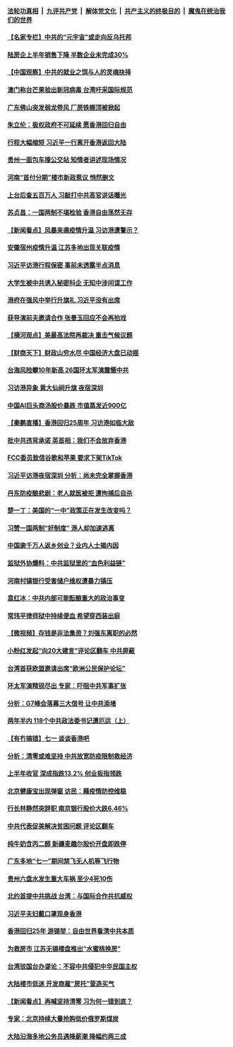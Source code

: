 ####  [法轮功真相](../../../../basic/blob/master/README.md?t=07012101) &nbsp;|&nbsp; [九评共产党](../../../../9ping.md/blob/master/README.md?t=07012101) &nbsp;|&nbsp; [解体党文化](../../../../jtdwh.md/blob/master/README.md?t=07012101)  &nbsp;|&nbsp; [共产主义的终极目的](../../../../gczydzjmd.md/blob/master/README.md?t=07012101) &nbsp;|&nbsp; [魔鬼在统治我们的世界](../../../../mgztzwmdsj.md/blob/master/README.md?t=07012101) 

#### [【名家专栏】中共的“元宇宙”或走向反乌托邦](../pages/nsc413/n13770486.md?t=07012101) 

#### [陆房企上半年销售下降 半数企业未完成30%](../pages/nsc413/n13771379.md?t=07012101) 

#### [【中国观察】中共的就业之饵与人的灵魂抉择](../pages/nsc413/n13771353.md?t=07012101) 

#### [澳门称台芒果验出新冠病毒 台湾吁采国际规范](../pages/nsc413/n13771189.md?t=07012101) 

#### [广东佛山突发弱龙卷风 厂房铁棚顶被掀起](../pages/nsc413/n13771365.md?t=07012101) 

#### [朱立伦：极权政府不可延续 愿香港回归自由](../pages/nsc413/n13771309.md?t=07012101) 

#### [行程大幅缩短 习近平一行离开香港返回大陆](../pages/nsc413/n13771299.md?t=07012101) 

#### [贵州一面包车撞公交站 知情者讲述现场情况](../pages/nsc413/n13771302.md?t=07012101) 

#### [河南“首付分期”楼市新政惹议 悄然删文](../pages/nsc413/n13771259.md?t=07012101) 

#### [上台后查五百万人 习敲打中共高官讲话曝光](../pages/nsc413/n13771196.md?t=07012101) 

#### [苏贞昌：一国两制不堪检验 香港自由荡然无存](../pages/nsc413/n13771207.md?t=07012101) 

#### [【新闻看点】风暴来袭疫情升温 习访港遭警示？](../pages/nsc413/n13770878.md?t=07012101) 

#### [安徽宿州疫情升温 江苏多地出现关联疫情](../pages/nsc413/n13771257.md?t=07012101) 


#### [习近平访港行程保密 事前未透露半点消息](../pages/nsc413/n13771087.md?t=07012101) 

#### [大学生被中共诱入秘密科企 无知中涉间谍工作](../pages/nsc413/n13771025.md?t=07012101) 

#### [港府在强风中举行升旗礼 习近平没有出席](../pages/nsc413/n13771046.md?t=07012101) 

#### [获导演前夫邀请合作 张曼玉回应不会再拍戏](../pages/nsc413/n13771028.md?t=07012101) 

#### [【横河观点】美最高法院再裁决 重击气候议题](../pages/nsc413/n13771017.md?t=07012101) 

#### [【财商天下】财政山穷水尽 中国经济大盘已动摇](../pages/nsc413/n13770956.md?t=07012101) 

#### [台海风险攀10年新高 26国环太军演震慑中共](../pages/nsc413/n13770929.md?t=07012101) 

#### [习访港异象 黄大仙祠升旗 夜宿深圳](../pages/nsc413/n13770965.md?t=07012101) 

#### [中国AI巨头商汤股价暴跌 市值蒸发近900亿](../pages/nsc413/n13770976.md?t=07012101) 

#### [【秦鹏直播】香港回归25周年 习访港如临大敌](../pages/nsc413/n13770998.md?t=07012101) 

#### [批中共违背承诺 英首相：我们不会放弃香港](../pages/nsc413/n13770927.md?t=07012101) 

#### [FCC委员致信谷歌和苹果 要求下架TikTok](../pages/nsc413/n13770963.md?t=07012101) 

#### [习近平访港夜宿深圳 分析：尚未完全掌握香港](../pages/nsc413/n13770933.md?t=07012101) 

#### [丹东防疫酿悲剧：老人就医被拒 遭拘捕后自杀](../pages/nsc413/n13770936.md?t=07012101) 

#### [楚一丁：美国的“一中”政策正在发生改变吗？](../pages/nsc413/n13770935.md?t=07012101) 

#### [习赞一国两制“好制度” 港人却加速逃离](../pages/nsc413/n13770900.md?t=07012101) 

#### [中国逾千万人返乡创业？业内人士揭内因](../pages/nsc413/n13770780.md?t=07012101) 

#### [监狱外协爆料：中共监狱里的“血色利益链”](../pages/nsc413/n13769954.md?t=07012101) 

#### [河南村镇银行受害储户维权遭暴力镇压](../pages/nsc413/n13770841.md?t=07012101) 

#### [袁红冰：中共内部可能酝酿重大的政治事变](../pages/nsc413/n13770821.md?t=07012101) 

#### [常玮平律师狱中持续便血 希望穿西装出庭](../pages/nsc413/n13770493.md?t=07012101) 

#### [【微视频】存钱是非法集资？刘强东离职的必然](../pages/nsc413/n13770822.md?t=07012101) 

#### [小粉红发起“向20大建言”评论区翻车 中共屏蔽](../pages/nsc413/n13770518.md?t=07012101) 

#### [台湾首获欧盟邀请出席“欧洲公民保护论坛”](../pages/nsc413/n13770783.md?t=07012101) 

#### [环太军演精锐尽出 专家︰吓阻中共军事扩张](../pages/nsc413/n13770768.md?t=07012101) 

#### [分析：G7峰会落幕三大信号 让中共添堵](../pages/nsc413/n13770331.md?t=07012101) 

#### [两年半内 118个中共政法委书记遭厄运（上）](../pages/nsc413/n13763600.md?t=07012101) 

#### [【有冇搞错】七一 谈谈香港吧](../pages/nsc413/n13770515.md?t=07012101) 

#### [分析：清零或难坚持 中共放宽防疫限制救经济](../pages/nsc413/n13770641.md?t=07012101) 

#### [上半年收官 深成指跌13.2% 创业板指领跌](../pages/nsc413/n13770651.md?t=07012101) 

#### [北京健康宝出现弹窗 访民：藉疫情防控维稳](../pages/nsc413/n13770682.md?t=07012101) 

#### [行长林静然突辞职 南京银行股价大跌6.46%](../pages/nsc413/n13770633.md?t=07012101) 

#### [中共代表促美解决贫困问题 评论区翻车](../pages/nsc413/n13770656.md?t=07012101) 

#### [纯牛奶含丙二醇 新疆麦趣尔股价开盘即跌停](../pages/nsc413/n13770549.md?t=07012101) 

#### [广东多地“七一”期间禁飞无人机等飞行物](../pages/nsc413/n13770598.md?t=07012101) 

#### [贵州六盘水发生重大车祸 至少4死10伤](../pages/nsc413/n13770624.md?t=07012101) 

#### [北约首提中共挑战 台湾：与国际合作共抗威权](../pages/nsc413/n13770572.md?t=07012101) 

#### [习近平夫妇戴口罩现身香港](../pages/nsc413/n13770552.md?t=07012101) 

#### [香港回归25年 游锡堃：自由世界看清中共本质](../pages/nsc413/n13770524.md?t=07012101) 

#### [为救房市 江苏无锡楼盘推出“水蜜桃换房”](../pages/nsc413/n13770456.md?t=07012101) 

#### [台湾驳国台办谬论：不容中共侵犯中华民国主权](../pages/nsc413/n13770431.md?t=07012101) 

#### [大陆楼市低迷 开发商雇“房托”营造买气](../pages/nsc413/n13770494.md?t=07012101) 

#### [【新闻看点】再喊坚持清零 习为何一错到底？](../pages/nsc413/n13770166.md?t=07012101) 

#### [专家：北京持续大量抢购低价俄罗斯煤炭](../pages/nsc413/n13770387.md?t=07012101) 

#### [大陆沿海多地公务员遇降薪潮 降幅约两三成](../pages/nsc413/n13770359.md?t=07012101) 


